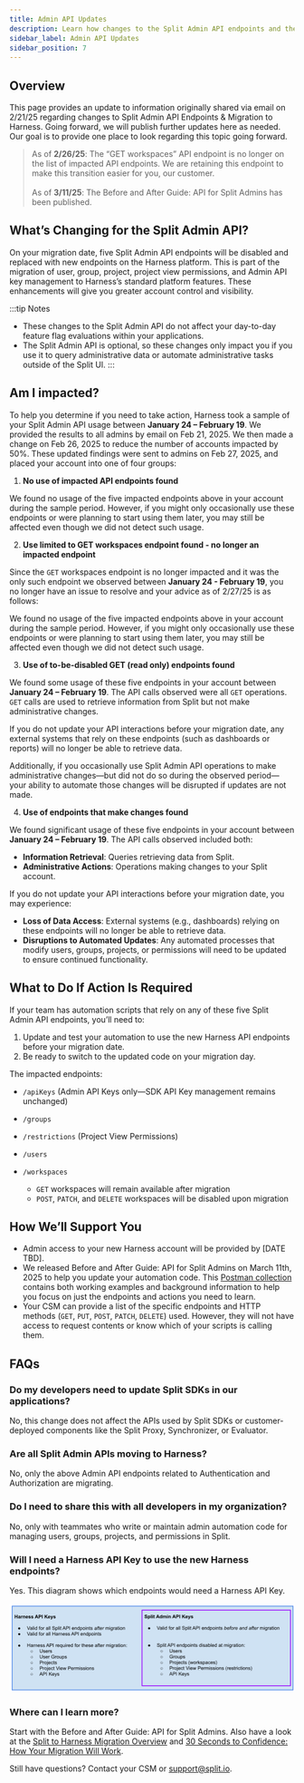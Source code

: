 ```yaml
---
title: Admin API Updates
description: Learn how changes to the Split Admin API endpoints and the migration to Harness.
sidebar_label: Admin API Updates
sidebar_position: 7
---
```


## Overview

This page provides an update to information originally shared via email on 2/21/25 regarding changes to Split Admin API Endpoints & Migration to Harness. Going forward, we will publish further updates here as needed. Our goal is to provide one place to look regarding this topic going forward.

> As of **2/26/25**: The “GET workspaces” API endpoint is no longer on the list of impacted API endpoints. We are retaining this endpoint to make this transition easier for you, our customer. <br /><br /> As of **3/11/25**: The Before and After Guide: API for Split Admins has been published.

## What’s Changing for the Split Admin API?

On your migration date, five Split Admin API endpoints will be disabled and replaced with new endpoints on the Harness platform. This is part of the migration of user, group, project, project view permissions, and Admin API key management to Harness’s standard platform features. These enhancements will give you greater account control and visibility.

:::tip Notes

- These changes to the Split Admin API do not affect your day-to-day feature flag evaluations within your applications.
- The Split Admin API is optional, so these changes only impact you if you use it to query administrative data or automate administrative tasks outside of the Split UI.
:::

## Am I impacted?

To help you determine if you need to take action, Harness took a sample of your Split Admin API usage between **January 24 – February 19**. We provided the results to all admins by email on Feb 21, 2025. We then made a change on Feb 26, 2025 to reduce the number of accounts impacted by 50%. These updated findings were sent to admins on Feb 27, 2025, and placed your account into one of four groups:

1. **No use of impacted API endpoints found**

We found no usage of the five impacted endpoints above in your account during the sample period. However, if you might only occasionally use these endpoints or were planning to start using them later, you may still be affected even though we did not detect such usage.

2. **Use limited to GET workspaces endpoint found - no longer an impacted endpoint**

Since the `GET` workspaces endpoint is no longer impacted and it was the only such endpoint we observed between **January 24 - February 19**, you no longer have an issue to resolve and your advice as of 2/27/25 is as follows:

We found no usage of the five impacted endpoints above in your account during the sample period. However, if you might only occasionally use these endpoints or were planning to start using them later, you may still be affected even though we did not detect such usage.

3. **Use of to-be-disabled GET (read only) endpoints found**

We found some usage of these five endpoints in your account between **January 24 – February 19**. The API calls observed were all `GET` operations. `GET` calls are used to retrieve information from Split but not make administrative changes.

If you do not update your API interactions before your migration date, any external systems that rely on these endpoints (such as dashboards or reports) will no longer be able to retrieve data.

Additionally, if you occasionally use Split Admin API operations to make administrative changes—but did not do so during the observed period—your ability to automate those changes will be disrupted if updates are not made.

4. **Use of endpoints that make changes found**

We found significant usage of these five endpoints in your account between **January 24 – February 19**. The API calls observed included both:

* **Information Retrieval**: Queries retrieving data from Split.
* **Administrative Actions**: Operations making changes to your Split account.

If you do not update your API interactions before your migration date, you may experience:

* **Loss of Data Access**: External systems (e.g., dashboards) relying on these endpoints will no longer be able to retrieve data.
* **Disruptions to Automated Updates**: Any automated processes that modify users, groups, projects, or permissions will need to be updated to ensure continued functionality.

## What to Do If Action Is Required

If your team has automation scripts that rely on any of these five Split Admin API endpoints, you’ll need to:

1. Update and test your automation to use the new Harness API endpoints before your migration date.
1. Be ready to switch to the updated code on your migration day.

The impacted endpoints:

* `/apiKeys` (Admin API Keys only—SDK API Key management remains unchanged)
* `/groups`
* `/restrictions` (Project View Permissions)
* `/users`
* `/workspaces` 

  * `GET` workspaces will remain available after migration
  * `POST`, `PATCH`, and `DELETE` workspaces will be disabled upon migration

## How We’ll Support You

* Admin access to your new Harness account will be provided by [DATE TBD].
* We released Before and After Guide: API for Split Admins on March 11th, 2025 to help you update your automation code. This [Postman collection](https://github.com/splitio/public-api-postman) contains both working examples and background information to help you focus on just the endpoints and actions you need to learn.
* Your CSM can provide a list of the specific endpoints and HTTP methods (`GET`, `PUT`, `POST`, `PATCH`, `DELETE`) used. However, they will not have access to request contents or know which of your scripts is calling them.

## FAQs

### Do my developers need to update Split SDKs in our applications?

No, this change does not affect the APIs used by Split SDKs or customer-deployed components like the Split Proxy, Synchronizer, or Evaluator.

### Are all Split Admin APIs moving to Harness?

No, only the above Admin API endpoints related to Authentication and Authorization are migrating.

### Do I need to share this with all developers in my organization?

No, only with teammates who write or maintain admin automation code for managing users, groups, projects, and permissions in Split.

### Will I need a Harness API Key to use the new Harness endpoints?

Yes.  This diagram shows which endpoints would need a Harness API Key. 

![](./static/api-key-diagram.png)

### Where can I learn more?

Start with the Before and After Guide: API for Split Admins. Also have a look at the [Split to Harness Migration Overview](/docs/feature-management-experimentation/split-to-harness) and [30 Seconds to Confidence: How Your Migration Will Work](/docs/feature-management-experimentation/split-to-harness/how-it-works). 

Still have questions? Contact your CSM or support@split.io.